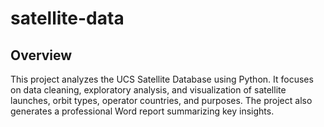 # satellite-data

## Overview
This project analyzes the UCS Satellite Database using Python. It focuses on data cleaning, exploratory analysis, and visualization of satellite launches, orbit types, operator countries, and purposes. The project also generates a professional Word report summarizing key insights.
